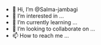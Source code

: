 - 👋 Hi, I’m @Salma-jambagi
- 👀 I’m interested in ...
- 🌱 I’m currently learning ...
- 💞️ I’m looking to collaborate on ...
- 📫 How to reach me ...

<!---
Salma-jambagi/Salma-jambagi is a ✨ special ✨ repository because its `README.md` (this file) appears on your GitHub profile.
You can click the Preview link to take a look at your changes.
--->
